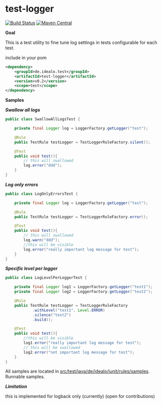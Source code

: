 # test-logger

[![Build Status](https://travis-ci.org/idealo/logback-redis.svg?branch=master)](https://travis-ci.org/idealo/test-logger)
 [![Maven Central](https://maven-badges.herokuapp.com/maven-central/de.idealo.test/test-logger/badge.svg)](https://maven-badges.herokuapp.com/maven-central/de.idealo.test/test-logger) 
 
 
 **Goal**
 
 This is a test utility to fine tune log settings in tests configurable for each test.
 
 include in your pom
 ```xml
 <dependency>
     <groupId>de.idealo.test</groupId>
     <artifactId>test-logger</artifactId>
     <version>v0.2</version>
     <scope>test</scope>
 </dependency>
 ```
 **Samples**
 
 ***Swallow all logs***
 ```java
 public class SwallowAllLogsTest {
 
     private final Logger log = LoggerFactory.getLogger("test");
 
     @Rule
     public TestRule testLogger = TestLoggerRuleFactory.silent();
 
     @Test
     public void test(){
         // this will swallowed
         log.error("ddd");
     }
 }
 ```

***Log only errors***
 ```java
 public class LogOnlyErrorsTest {
 
     private final Logger log = LoggerFactory.getLogger("test");
 
     @Rule
     public TestRule testLogger = TestLoggerRuleFactory.error();
 
     @Test
     public void test(){
         // this will swallowed
         log.warn("ddd");
         //this will be visible
         log.error("really important log message for test");
     }
 }
 ```
 
 ***Specific level per logger***
 ```java
 public class LogLevelPerLoggerTest {
 
     private final Logger log1 = LoggerFactory.getLogger("test1");
     private final Logger log2 = LoggerFactory.getLogger("test2");
 
     @Rule
     public TestRule testLogger = TestLoggerRuleFactory
             .withLevel("test1", Level.ERROR)
             .silence("test2")
             .build();
 
     @Test
     public void test(){
         //this will be visible
         log1.error("really important log message for test");
         // this will be swallowed
         log2.error("not important log message for test");
     }
 }
 ```
 
 All samples are located in [src/test/java/de/idealo/junit/rules/samples](https://github.com/idealo/test-logger/tree/master/src/test/java/de/idealo/junit/rules/samples). Runnable samples.

***Limitation***

this is implemented for logback only (currently) (open for contributions)
